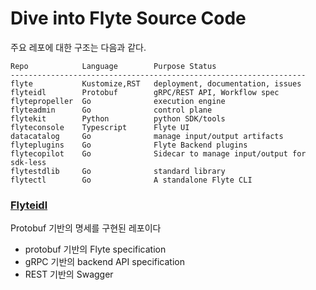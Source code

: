 # Dive into Flyte Source Code

주요 레포에 대한 구조는 다음과 같다.
```
Repo	        Language	    Purpose	Status
------------------------------------------------------------------
flyte	        Kustomize,RST	deployment, documentation, issues
flyteidl	    Protobuf	    gRPC/REST API, Workflow spec
flytepropeller	Go	            execution engine
flyteadmin	    Go	            control plane
flytekit	    Python	        python SDK/tools
flyteconsole	Typescript	    Flyte UI
datacatalog	    Go	            manage input/output artifacts
flyteplugins	Go	            Flyte Backend plugins
flytecopilot	Go	            Sidecar to manage input/output for sdk-less
flytestdlib	    Go	            standard library
flytectl	    Go	            A standalone Flyte CLI
```


### [Flyteidl](https://github.com/flyteorg/flyteidl)
Protobuf 기반의 명세를 구현된 레포이다
- protobuf 기반의 Flyte specification 
- gRPC 기반의 backend API specification
- REST 기반의 Swagger